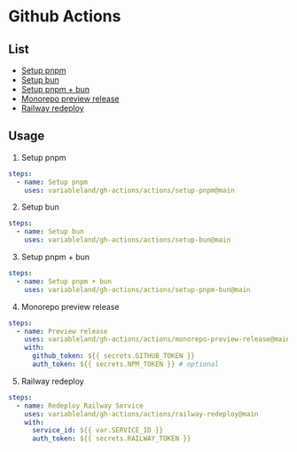 # Github Actions

## List

- [Setup pnpm](./actions/setup-pnpm/action.yml)
- [Setup bun](./actions/setup-bun/action.yml)
- [Setup pnpm + bun](./actions/setup-pnpm-bun/action.yml)
- [Monorepo preview release](./actions/monorepo-preview-release/action.yml)
- [Railway redeploy](./actions/railway-redeploy/action.yml)

## Usage

1. Setup pnpm

  ```yml
  steps:
    - name: Setup pnpm
      uses: variableland/gh-actions/actions/setup-pnpm@main
  ```

2. Setup bun

  ```yml
  steps:
    - name: Setup bun
      uses: variableland/gh-actions/actions/setup-bun@main
  ```

3. Setup pnpm + bun

  ```yml
  steps:
    - name: Setup pnpm + bun
      uses: variableland/gh-actions/actions/setup-pnpm-bun@main
  ```

4. Monorepo preview release

  ```yml
  steps:
    - name: Preview release
      uses: variableland/gh-actions/actions/monorepo-preview-release@main
      with:
        github_token: ${{ secrets.GITHUB_TOKEN }}
        auth_token: ${{ secrets.NPM_TOKEN }} # optional
  ```

5. Railway redeploy

  ```yml
  steps:
    - name: Redeploy Railway Service
      uses: variableland/gh-actions/actions/railway-redeploy@main
      with:
        service_id: ${{ var.SERVICE_ID }}
        auth_token: ${{ secrets.RAILWAY_TOKEN }}
  ```
